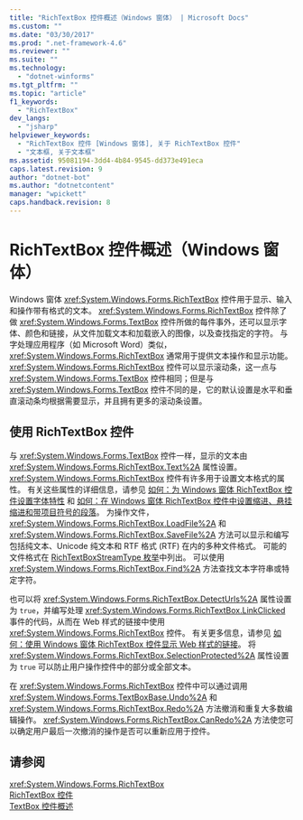 ```yaml
---
title: "RichTextBox 控件概述（Windows 窗体） | Microsoft Docs"
ms.custom: ""
ms.date: "03/30/2017"
ms.prod: ".net-framework-4.6"
ms.reviewer: ""
ms.suite: ""
ms.technology: 
  - "dotnet-winforms"
ms.tgt_pltfrm: ""
ms.topic: "article"
f1_keywords: 
  - "RichTextBox"
dev_langs: 
  - "jsharp"
helpviewer_keywords: 
  - "RichTextBox 控件 [Windows 窗体], 关于 RichTextBox 控件"
  - "文本框, 关于文本框"
ms.assetid: 95081194-3dd4-4b84-9545-dd373e491eca
caps.latest.revision: 9
author: "dotnet-bot"
ms.author: "dotnetcontent"
manager: "wpickett"
caps.handback.revision: 8
---
```

# RichTextBox 控件概述（Windows 窗体）
Windows 窗体 <xref:System.Windows.Forms.RichTextBox> 控件用于显示、输入和操作带有格式的文本。  <xref:System.Windows.Forms.RichTextBox> 控件除了做 <xref:System.Windows.Forms.TextBox> 控件所做的每件事外，还可以显示字体、颜色和链接，从文件加载文本和加载嵌入的图像，以及查找指定的字符。  与字处理应用程序（如 Microsoft Word）类似，<xref:System.Windows.Forms.RichTextBox> 通常用于提供文本操作和显示功能。  <xref:System.Windows.Forms.RichTextBox> 控件可以显示滚动条，这一点与 <xref:System.Windows.Forms.TextBox> 控件相同；但是与 <xref:System.Windows.Forms.TextBox> 控件不同的是，它的默认设置是水平和垂直滚动条均根据需要显示，并且拥有更多的滚动条设置。  
  
## 使用 RichTextBox 控件  
 与 <xref:System.Windows.Forms.TextBox> 控件一样，显示的文本由 <xref:System.Windows.Forms.RichTextBox.Text%2A> 属性设置。  <xref:System.Windows.Forms.RichTextBox> 控件有许多用于设置文本格式的属性。  有关这些属性的详细信息，请参见 [如何：为 Windows 窗体 RichTextBox 控件设置字体特性](../../../../docs/framework/winforms/controls/how-to-set-font-attributes-for-the-windows-forms-richtextbox-control.md) 和 [如何：在 Windows 窗体 RichTextBox 控件中设置缩进、悬挂缩进和带项目符号的段落](../../../../docs/framework/winforms/controls/set-indents-hanging-indents-bulleted-paragraphs-with-wf-richtextbox.md)。  为操作文件，<xref:System.Windows.Forms.RichTextBox.LoadFile%2A> 和 <xref:System.Windows.Forms.RichTextBox.SaveFile%2A> 方法可以显示和编写包括纯文本、Unicode 纯文本和 RTF 格式 \(RTF\) 在内的多种文件格式。  可能的文件格式在 [RichTextBoxStreamType 枚举](frlrfSystemWindowsFormsRichTextBoxStreamTypeClassTopic)中列出。  可以使用 <xref:System.Windows.Forms.RichTextBox.Find%2A> 方法查找文本字符串或特定字符。  
  
 也可以将 <xref:System.Windows.Forms.RichTextBox.DetectUrls%2A> 属性设置为 `true`，并编写处理 <xref:System.Windows.Forms.RichTextBox.LinkClicked> 事件的代码，从而在 Web 样式的链接中使用 <xref:System.Windows.Forms.RichTextBox> 控件。  有关更多信息，请参见 [如何：使用 Windows 窗体 RichTextBox 控件显示 Web 样式的链接](../../../../docs/framework/winforms/controls/how-to-display-web-style-links-with-the-windows-forms-richtextbox-control.md)。  将 <xref:System.Windows.Forms.RichTextBox.SelectionProtected%2A> 属性设置为 `true` 可以防止用户操作控件中的部分或全部文本。  
  
 在 <xref:System.Windows.Forms.RichTextBox> 控件中可以通过调用 <xref:System.Windows.Forms.TextBoxBase.Undo%2A> 和 <xref:System.Windows.Forms.RichTextBox.Redo%2A> 方法撤消和重复大多数编辑操作。  <xref:System.Windows.Forms.RichTextBox.CanRedo%2A> 方法使您可以确定用户最后一次撤消的操作是否可以重新应用于控件。  
  
## 请参阅  
 <xref:System.Windows.Forms.RichTextBox>   
 [RichTextBox 控件](../../../../docs/framework/winforms/controls/richtextbox-control-windows-forms.md)   
 [TextBox 控件概述](../../../../docs/framework/winforms/controls/textbox-control-overview-windows-forms.md)